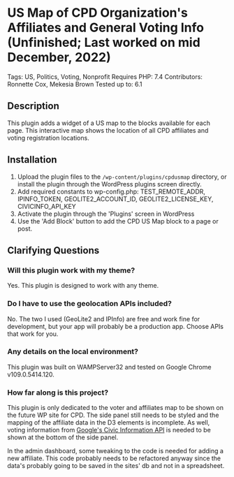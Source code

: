 # US Map of CPD Organization's Affiliates and General Voting Info (Unfinished; Last worked on mid December, 2022)
Tags:           US, Politics, Voting, Nonprofit
Requires PHP:   7.4
Contributors:   Ronnette Cox, Mekesia Brown
Tested up to:   6.1

## Description

This plugin adds a widget of a US map to the blocks available for each page. This interactive map shows the location of all CPD affiliates and voting registration locations.

## Installation

1. Upload the plugin files to the `/wp-content/plugins/cpdusmap` directory, or install the plugin through the WordPress plugins screen directly.
2. Add required constants to wp-config.php: TEST_REMOTE_ADDR, IPINFO_TOKEN, GEOLITE2_ACCOUNT_ID, GEOLITE2_LICENSE_KEY, CIVICINFO_API_KEY
3. Activate the plugin through the 'Plugins' screen in WordPress
4. Use the 'Add Block' button to add the CPD US Map block to a page or post.

## Clarifying Questions

### Will this plugin work with my theme?

Yes. This plugin is designed to work with any theme.

### Do I have to use the geolocation APIs included?

No. The two I used (GeoLite2 and IPInfo) are free and work fine for development, but your app will probably be a production app. Choose APIs that work for you.

### Any details on the local environment?

This plugin was built on WAMPServer32 and tested on Google Chrome v109.0.5414.120.

### How far along is this project?

This plugin is only dedicated to the voter and affiliates map to be shown on the future WP site for CPD. The side panel still needs to be styled and the mapping of the affiliate data in the D3 elements is incomplete. As well, voting information from [Google's Civic Information API](https://developers.google.com/civic-information/docs/v2) is needed to be shown at the bottom of the side panel.

In the admin dashboard, some tweaking to the code is needed for adding a new affiliate. This code probably needs to be refactored anyway since the data's probably going to be saved in the sites' db and not in a spreadsheet.
